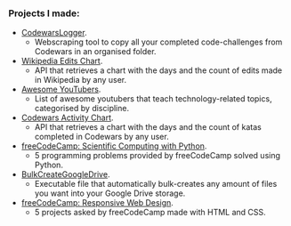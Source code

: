 ### Projects I made:
- [CodewarsLogger](https://github.com/JoseDeFreitas/CodewarsLogger).
  - Webscraping tool to copy all your completed code-challenges from Codewars in an organised folder.
- [Wikipedia Edits Chart](https://github.com/JoseDeFreitas/wikipedia-edits-chart).
  - API that retrieves a chart with the days and the count of edits made in Wikipedia by any user.
- [Awesome YouTubers](https://github.com/JoseDeFreitas/awesome-youtubers).
  - List of awesome youtubers that teach technology-related topics, categorised by discipline.
- [Codewars Activity Chart](https://github.com/JoseDeFreitas/codewars-activity-chart).
  - API that retrieves a chart with the days and the count of katas completed in Codewars by any user.
- [freeCodeCamp: Scientific Computing with Python](https://github.com/JoseDeFreitas/fcc-scientific-computing-with-python).
  - 5 programming problems provided by freeCodeCamp solved using Python.
- [BulkCreateGoogleDrive](https://github.com/JoseDeFreitas/BulkCreateGoogleDrive).
  - Executable file that automatically bulk-creates any amount of files you want into your Google Drive storage.
- [freeCodeCamp: Responsive Web Design](https://github.com/JoseDeFreitas/fcc-responsive-web-design).
  - 5 projects asked by freeCodeCamp made with HTML and CSS.
